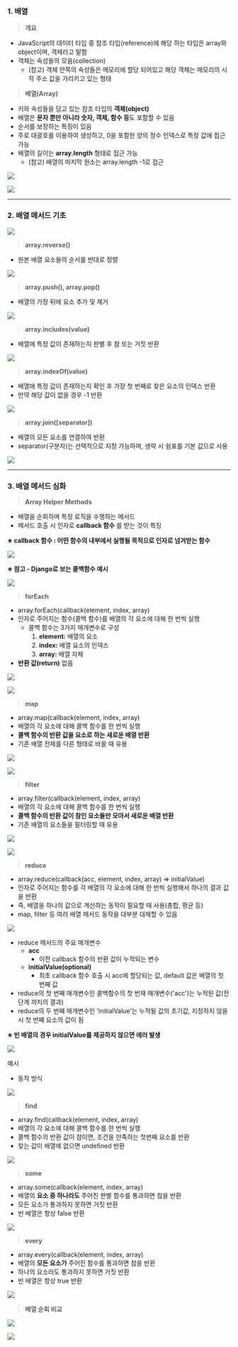 ### **1. 배열**

> **개요**

-   JavaScript의 데이터 타입 중 참조 타입(reference)에 해당 하는 타입은 array와 object이며, 객체라고 말함
-   객체는 속성들의 모음(collection)
    -   (참고) 객체 안쪽의 속성들은 메모리에 할당 되어있고 해당 객체는 메모리의 시작 주소 값을 가리키고 있는 형태

> **배열(Array)**

-   키와 속성들을 담고 있는 참조 타입의 **객체(object)**
-   배열은 **문자 뿐만 아니라 숫자, 객체, 함수 등**도 포함할 수 있음
-   순서를 보장하는 특징이 있음
-   주로 대괄호를 이용하여 생성하고, 0을 포함한 양의 정수 인덱스로 특정 값에 접근 가능
-   배열의 길이는 **array.length** 형태로 접근 가능
    -   (참고) 배열의 마지막 원소는 array.length -1로 접근

![](https://k.kakaocdn.net/dn/M73Ey/btrPIEzSFyj/Gd1khVRyAItAioMo0ZHoH1/img.png)

![](https://k.kakaocdn.net/dn/CxKnp/btrOQBjr5MT/ZACGsHZRo1iZBkMKFpZhik/img.png)

---

### **2. 배열 메서드 기초**

![](https://k.kakaocdn.net/dn/15E2D/btrOQz0fXYP/M6IdBHGmMdrsScVpWUnet0/img.png)

> **array.reverse()**

-   원본 배열 요소들의 순서를 반대로 정렬

![](https://k.kakaocdn.net/dn/C2xRr/btrO3VbfWvs/D6aTgSHlxhGxjM4IGGhKCK/img.png)

> **array.push(), array.pop()**

-   배열의 가장 뒤에 요소 추가 및 제거

![](https://k.kakaocdn.net/dn/bRtmeb/btrOQEgbiAt/UEdAyg59yn640oAW9dcRN0/img.png)

> **array.includes(value)**

-   배열에 특정 값이 존재하는지 판별 후 참 또는 거짓 반환

![](https://k.kakaocdn.net/dn/byr5HL/btrO36p25Bq/Htuxxpv0wibZ7Hx8kLv8n0/img.png)

> **array.indexOf(value)**

-   배열에 특정 값이 존재하는지 확인 후 가장 첫 번째로 찾은 요소의 인덱스 반환
-   만약 해당 값이 없을 경우 -1 반환

![](https://k.kakaocdn.net/dn/lXyYO/btrO4ucU7se/QeCIO9kIr2aIZEABRrlToK/img.png)

> **array.join([separator])**

-   배열의 모든 요소를 연결하여 반환
-   separator(구분자)는 선택적으로 지정 가능하며, 생략 시 쉼표를 기본 값으로 사용

![](https://k.kakaocdn.net/dn/crY0qJ/btrO3EHCe9B/nlTJnCnfv0qOvCy7vMKlOK/img.png)

---

### **3. 배열 메서드 심화**

> **Array Helper Methods**

-   배열을 순회하며 특정 로직을 수행하는 메서드
-   메서드 호출 시 인자로 **callback 함수** 를 받는 것이 특징

**※ callback 함수 : 어떤 함수의 내부에서 실행될 목적으로 인자로 넘겨받는 함수**

![](https://k.kakaocdn.net/dn/bf4ymk/btrOQqI1CeE/ZiM07ScMPRthoBkWh8shU1/img.png)

**※ 참고 - Django로 보는 콜백함수 예시**

![](https://k.kakaocdn.net/dn/FOrPo/btrO2WPi3Eu/15hpGcwfppnruWGQKuuKQ0/img.png)

> **forEach**

-   array.forEach(callback(element, index, array)
-   인자로 주어지는 함수(콜백 함수)를 배열의 각 요소에 대해 한 번씩 실행
    -   콜백 함수는 3가지 매개변수로 구성
        1.  **element:** 배열의 요소
        2.  **index:** 배열 요소의 인덱스
        3.  **array:** 배열 자체
-   **반환 값(return)** 없음

![](https://k.kakaocdn.net/dn/dhI1gO/btrOQteEQLh/k1yo0LHkYtFu2a5eVAAIDk/img.png)

![](https://k.kakaocdn.net/dn/LaKF8/btrO3FNh5xS/j2ghHbz1lGm8NA6vdYHHX0/img.png)

> **map**

-   array.map(callback(element, index, array)
-   배열의 각 요소에 대해 콜백 함수를 한 번씩 실행
-   **콜백 함수의 반환 값을 요소로 하는 새로운 배열 반환**
-   기존 배열 전체를 다른 형태로 바꿀 때 유용

![](https://k.kakaocdn.net/dn/bTO9hW/btrOQBcMqhm/I7j6TKC4JRkZk7FWGL7ry0/img.png)

![](https://k.kakaocdn.net/dn/YuwCw/btrO1v5HZtG/U8qxF6BT5QQUH1zzPLOkvk/img.png)

> **filter**

-   array.filter(callback(element, index, array)
-   배열의 각 요소에 대해 콜백 함수를 한 번씩 실행
-   **콜백 함수의 반환 값이 참인 요소들만 모아서 새로운 배열 반환**
-   기존 배열의 요소들을 필터링할 때 유용

![](https://k.kakaocdn.net/dn/Ro9xN/btrO4glGAyD/WhEYKNsvlElujCqou4RCcK/img.png)

![](https://k.kakaocdn.net/dn/GtH0g/btrOC5s8qto/KwNoL6RKHI3O8RNsww9Dr0/img.png)


> **reduce**

-   array.reduce(callback(acc, element, index, array) => initialValue)
-   인자로 주어지는 함수를 각 배열의 각 요소에 대해 한 번씩 실행해서 하나의 결과 값을 반환
-   즉, 배열을 하나의 값으로 계산하는 동작이 필요할 때 사용(총합, 평균 등)
-   map, filter 등 여러 배열 메서드 동작을 대부분 대체할 수 있음

![](https://k.kakaocdn.net/dn/dfGN58/btrO3EVbNjo/8zCaQKW4RKbrGnts5aIUm0/img.png)

-   reduce 메서드의 주요 매개변수
    -   **acc**
        -   이전 callback 함수의 반환 값이 누적되는 변수
    -   **initialValue(optional)**
        -   최초 callback 함수 호출 시 acc에 할당되는 값, default 값은 배열의 첫 번째 값
-   reduce의 첫 번째 매개변수인 콜백함수의 첫 번재 매개변수('acc')는 누적된 값(전 단계 까지의 결과)
-   reduce의 두 번째 매개변수인 'initialValue'는 누적될 값의 초기값, 지정하지 않을 시 첫 번째 요소의 값이 됨

**※ 빈 배열의 경우 initialValue를 제공하지 않으면 에러 발생**

![](https://k.kakaocdn.net/dn/bNkRN1/btrO3UDs58j/zmoKfNESmShklkAsemTWX1/img.png)

예시

-   동작 방식

![](https://k.kakaocdn.net/dn/l2dSE/btrO4pbAx9R/TPylhCfAC4uOF2kDJsPGG0/img.png)

> **find**

-   array.find(callback(element, index, array)
-   배열의 각 요소에 대해 콜백 함수를 한 번씩 실행
-   콜백 함수의 반환 값이 참이면, 조건을 만족하는 첫번째 요소를 반환
-   찾는 값이 배열에 없으면 undefined 반환

![](https://k.kakaocdn.net/dn/NwnkO/btrOQrVuGPi/1Wpv6aJIFVug2jkhc6gGK0/img.png)

> **some**

-   array.some(callback(element, index, array)
-   배열의 **요소 중 하나라도** 주어진 판별 함수를 통과하면 참을 반환
-   모든 요소가 통과하지 못하면 거짓 반환
-   빈 배열은 항상 false 반환

![](https://k.kakaocdn.net/dn/bVTEvo/btrOQEAxEr0/VKaCLe99RQ7nYVi5KGq6Uk/img.png)

> **every**

-   array.every(callback(element, index, array)
-   배열의 **모든 요소가** 주어진 함수를 통과하면 참을 반환
-   하나의 요소라도 통과하지 못하면 거짓 반환
-   빈 배열은 항상 true 반환

![](https://k.kakaocdn.net/dn/bvmR67/btrO4g644qB/RA5VvVqgYR3LgZa77KT3HK/img.png)

> **배열 순회 비교**

![](https://k.kakaocdn.net/dn/BeXyg/btrOQnr1Pyc/zyAk6MKK9rXNM3zWamofl1/img.png)

![](https://k.kakaocdn.net/dn/RZofd/btrO3EHF7hN/wYOv318MTDOoi2baIr8yZ1/img.png)